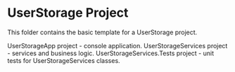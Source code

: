 # UserStorage Project

This folder contains the basic template for a UserStorage project.

UserStorageApp project - console application.
UserStorageServices project - services and business logic.
UserStorageServices.Tests project - unit tests for UserStorageServices classes.
